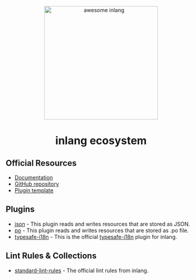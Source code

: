 <p align="center">
  <img width="300" src="https://camo.githubusercontent.com/1dd63e3c6b91b2ab7dae732728aab83d51a3c9529c80a090e53cbf04ba0c3180/68747470733a2f2f63646e2e6a7364656c6976722e6e65742f67682f696e6c616e672f696e6c616e672f6173736574732f6c6f676f2d77686974652d6261636b67726f756e642e706e67" alt="awesome inlang">
</p>

<h1 align='center'>inlang ecosystem</h1>

<!-- ## Table of Contents

<img src="https://user-images.githubusercontent.com/11247099/112722104-819b8a80-8f42-11eb-82f5-dfc2dd5d8a77.png" height="32" />

Use the "Table of Contents" menu on the top-left corner to explore the list. -->

## Official Resources

- [Documentation](https://inlang.com/)
- [GitHub repository](https://github.com/inlang/inlang)
- [Plugin template](https://github.com/inlang/plugin-template)

<!--### Tutorials-->

<!-- ## Get Started -->

<!-- ### Templates -->

## Plugins

- [json](https://github.com/samuelstroschein/inlang-plugin-json) - This plugin reads and writes resources that are stored as JSON.
- [po](https://github.com/jannesblobel/inlang-plugin-po) - This plugin reads and writes resources that are stored as .po file.
- [typesafe-i18n](https://github.com/ivanhofer/inlang-plugin-typesafe-i18n) - This is the official [typesafe-i18n](https://github.com/ivanhofer/typesafe-i18n) plugin for inlang.

## Lint Rules & Collections

 - [standard-lint-rules](https://github.com/inlang/standard-lint-rules) - The official lint rules from inlang.
